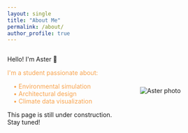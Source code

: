 ```yaml
---
layout: single
title: "About Me"
permalink: /about/
author_profile: true
---
```


<div style="display: flex; align-items: center; gap: 2rem; flex-wrap: wrap;">

  <div style="flex: 1; min-width: 250px;">
  <p>Hello! I'm Aster 🌱</p>

  <div style="color: #f8a34d;">
    <p>I'm a student passionate about:</p>
    <ul style="list-style: none; padding-left: 1em; margin: 0;">
      <li>• Environmental simulation</li>
      <li>• Architectural design</li>
      <li>• Climate data visualization</li>
    </ul>
  </div>

  <p>This page is still under construction. Stay tuned!</p>
</div>


  <div style="flex: 0 0 200px;">
    <img src="{{ '/assets/images/photo.jpg' | relative_url }}" alt="Aster photo" style="max-width: 100%; height: auto;" />
  </div>

</div>
